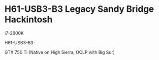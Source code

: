 # H61-USB3-B3 Legacy Sandy Bridge Hackintosh
i7-2600K

H61-USB3-B3

GTX 750 Ti (Native on High Sierra, OCLP with Big Sur)
